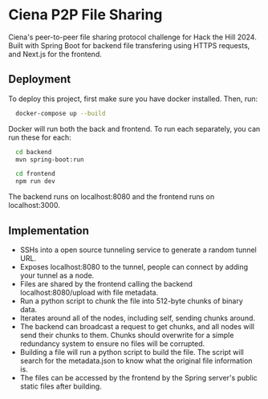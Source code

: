 
# Ciena P2P File Sharing

Ciena's peer-to-peer file sharing protocol challenge for Hack the Hill 2024. Built with Spring Boot for backend file transfering using HTTPS requests, and Next.js for the frontend.




## Deployment

To deploy this project, first make sure you have docker installed.
Then, run:

```bash
  docker-compose up --build
```
Docker will run both the back and frontend. To run each separately, you can run these for each:
```bash
  cd backend
  mvn spring-boot:run
```
```bash
  cd frontend
  npm run dev
```
The backend runs on localhost:8080 and the frontend runs on localhost:3000.

## Implementation

- SSHs into a open source tunneling service to generate a random tunnel URL.
- Exposes localhost:8080 to the tunnel, people can connect by adding your tunnel as a node.
- Files are shared by the frontend calling the backend localhost:8080/upload with file metadata.
- Run a python script to chunk the file into 512-byte chunks of binary data. 
- Iterates around all of the nodes, including self, sending chunks around.
- The backend can broadcast a request to get chunks, and all nodes will send their chunks to them. Chunks should overwrite for a simple redundancy system to ensure no files will be corrupted.
- Building a file will run a python script to build the file. The script will search for the metadata.json to know what the original file information is.
- The files can be accessed by the frontend by the Spring server's public static files after building.

